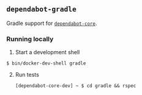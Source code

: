 ## `dependabot-gradle`

Gradle support for [`dependabot-core`][core-repo].

### Running locally

1. Start a development shell

  ```
  $ bin/docker-dev-shell gradle
  ```

2. Run tests
   ```
   [dependabot-core-dev] ~ $ cd gradle && rspec
   ```

[core-repo]: https://github.com/dependabot/dependabot-core
